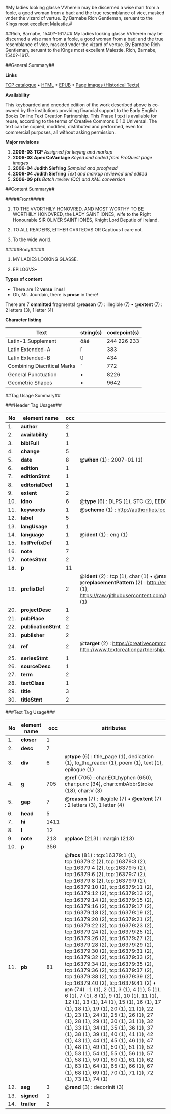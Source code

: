 #My ladies looking glasse VVherein may be discerned a wise man from a foole, a good woman from a bad: and the true resemblance of vice, masked vnder the vizard of vertue. By Barnabe Rich Gentleman, seruant to the Kings most excellent Maiestie.#

##Rich, Barnabe, 1540?-1617.##
My ladies looking glasse VVherein may be discerned a wise man from a foole, a good woman from a bad: and the true resemblance of vice, masked vnder the vizard of vertue. By Barnabe Rich Gentleman, seruant to the Kings most excellent Maiestie.
Rich, Barnabe, 1540?-1617.

##General Summary##

**Links**

[TCP catalogue](http://www.ota.ox.ac.uk/tcp/)  • 
[HTML](http://tei.it.ox.ac.uk/tcp/Texts-HTML/free/A10/A10711.html)  • 
[EPUB](http://tei.it.ox.ac.uk/tcp/Texts-EPUB/free/A10/A10711.epub) • 
[Page images (Historical Texts)](https://data.historicaltexts.jisc.ac.uk/view?pubId=eebo-99851121e&pageId=eebo-99851121e-16379-1)

**Availability**

This keyboarded and encoded edition of the
	       work described above is co-owned by the institutions
	       providing financial support to the Early English Books
	       Online Text Creation Partnership. This Phase I text is
	       available for reuse, according to the terms of Creative
	       Commons 0 1.0 Universal. The text can be copied,
	       modified, distributed and performed, even for
	       commercial purposes, all without asking permission.

**Major revisions**

1. __2006-03__ __TCP__ *Assigned for keying and markup*
1. __2006-03__ __Apex CoVantage__ *Keyed and coded from ProQuest page images*
1. __2006-04__ __Judith Siefring__ *Sampled and proofread*
1. __2006-04__ __Judith Siefring__ *Text and markup reviewed and edited*
1. __2006-09__ __pfs__ *Batch review (QC) and XML conversion*

##Content Summary##

#####Front#####

1. TO THE VVORTHILY HONOVRED, AND MOST WORTHY TO BE WORTHILY HONOVRED, the LADY SAINT IONES, wife to the Right Honourable SIR OLIVER SAINT IONES, Knight Lord Deputie of Ireland.

1. TO ALL READERS, EITHER CVRTEOVS OR Captious I care not.

1. To the wide world.

#####Body#####

1. MY LADIES LOOKING GLASSE.

1. EPILOGVS▪

**Types of content**

  * There are 12 **verse** lines!
  * Oh, Mr. Jourdain, there is **prose** in there!

There are 7 **ommitted** fragments! 
 @__reason__ (7) : illegible (7)  •  @__extent__ (7) : 2 letters (3), 1 letter (4)

**Character listing**


|Text|string(s)|codepoint(s)|
|---|---|---|
|Latin-1 Supplement|ôâé|244 226 233|
|Latin Extended-A|ſ|383|
|Latin Extended-B|Ʋ|434|
|Combining             Diacritical Marks|̄|772|
|General Punctuation|•|8226|
|Geometric Shapes|▪|9642|

##Tag Usage Summary##

###Header Tag Usage###

|No|element name|occ|attributes|
|---|---|---|---|
|1.|__author__|2||
|2.|__availability__|1||
|3.|__biblFull__|1||
|4.|__change__|5||
|5.|__date__|8| @__when__ (1) : 2007-01 (1)|
|6.|__edition__|1||
|7.|__editionStmt__|1||
|8.|__editorialDecl__|1||
|9.|__extent__|2||
|10.|__idno__|6| @__type__ (6) : DLPS (1), STC (2), EEBO-CITATION (1), PROQUEST (1), VID (1)|
|11.|__keywords__|1| @__scheme__ (1) : http://authorities.loc.gov/ (1)|
|12.|__label__|5||
|13.|__langUsage__|1||
|14.|__language__|1| @__ident__ (1) : eng (1)|
|15.|__listPrefixDef__|1||
|16.|__note__|7||
|17.|__notesStmt__|2||
|18.|__p__|11||
|19.|__prefixDef__|2| @__ident__ (2) : tcp (1), char (1)  •  @__matchPattern__ (2) : ([0-9\-]+):([0-9IVX]+) (1), (.+) (1)  •  @__replacementPattern__ (2) : http://eebo.chadwyck.com/downloadtiff?vid=$1&page=$2 (1), https://raw.githubusercontent.com/textcreationpartnership/Texts/master/tcpchars.xml#$1 (1)|
|20.|__projectDesc__|1||
|21.|__pubPlace__|2||
|22.|__publicationStmt__|2||
|23.|__publisher__|2||
|24.|__ref__|2| @__target__ (2) : https://creativecommons.org/publicdomain/zero/1.0/ (1), http://www.textcreationpartnership.org/docs/. (1)|
|25.|__seriesStmt__|1||
|26.|__sourceDesc__|1||
|27.|__term__|2||
|28.|__textClass__|1||
|29.|__title__|3||
|30.|__titleStmt__|2||


###Text Tag Usage###

|No|element name|occ|attributes|
|---|---|---|---|
|1.|__closer__|1||
|2.|__desc__|7||
|3.|__div__|6| @__type__ (6) : title_page (1), dedication (1), to_the_reader (1), poem (1), text (1), epilogue (1)|
|4.|__g__|705| @__ref__ (705) : char:EOLhyphen (650), char:punc (34), char:cmbAbbrStroke (18), char:V (3)|
|5.|__gap__|7| @__reason__ (7) : illegible (7)  •  @__extent__ (7) : 2 letters (3), 1 letter (4)|
|6.|__head__|5||
|7.|__hi__|1411||
|8.|__l__|12||
|9.|__note__|213| @__place__ (213) : margin (213)|
|10.|__p__|356||
|11.|__pb__|81| @__facs__ (81) : tcp:16379:1 (1), tcp:16379:2 (2), tcp:16379:3 (2), tcp:16379:4 (2), tcp:16379:5 (2), tcp:16379:6 (2), tcp:16379:7 (2), tcp:16379:8 (2), tcp:16379:9 (2), tcp:16379:10 (2), tcp:16379:11 (2), tcp:16379:12 (2), tcp:16379:13 (2), tcp:16379:14 (2), tcp:16379:15 (2), tcp:16379:16 (2), tcp:16379:17 (2), tcp:16379:18 (2), tcp:16379:19 (2), tcp:16379:20 (2), tcp:16379:21 (2), tcp:16379:22 (2), tcp:16379:23 (2), tcp:16379:24 (2), tcp:16379:25 (2), tcp:16379:26 (2), tcp:16379:27 (2), tcp:16379:28 (2), tcp:16379:29 (2), tcp:16379:30 (2), tcp:16379:31 (2), tcp:16379:32 (2), tcp:16379:33 (2), tcp:16379:34 (2), tcp:16379:35 (2), tcp:16379:36 (2), tcp:16379:37 (2), tcp:16379:38 (2), tcp:16379:39 (2), tcp:16379:40 (2), tcp:16379:41 (2)  •  @__n__ (74) : 1 (1), 2 (1), 3 (1), 4 (1), 5 (1), 6 (1), 7 (1), 8 (1), 9 (1), 10 (1), 11 (1), 12 (1), 13 (1), 14 (1), 15 (1), 16 (1), 17 (1), 18 (1), 19 (1), 20 (1), 21 (1), 22 (1), 23 (1), 24 (1), 25 (1), 26 (1), 27 (1), 28 (1), 29 (1), 30 (1), 31 (1), 32 (1), 33 (1), 34 (1), 35 (1), 36 (1), 37 (1), 38 (1), 39 (1), 40 (1), 41 (1), 42 (1), 43 (1), 44 (1), 45 (1), 46 (1), 47 (1), 48 (1), 49 (1), 50 (1), 51 (1), 52 (1), 53 (1), 54 (1), 55 (1), 56 (1), 57 (1), 58 (1), 59 (1), 60 (1), 61 (1), 62 (1), 63 (1), 64 (1), 65 (1), 66 (1), 67 (1), 68 (1), 69 (1), 70 (1), 71 (1), 72 (1), 73 (1), 74 (1)|
|12.|__seg__|3| @__rend__ (3) : decorInit (3)|
|13.|__signed__|1||
|14.|__trailer__|2||
